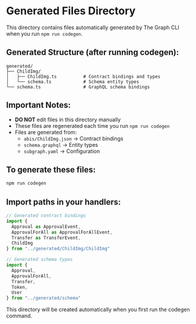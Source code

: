 # Generated Files Directory

This directory contains files automatically generated by The Graph CLI when you run `npm run codegen`.

## Generated Structure (after running codegen):

```
generated/
├── ChildImg/
│   ├── ChildImg.ts          # Contract bindings and types
│   └── schema.ts            # Schema entity types
└── schema.ts                # GraphQL schema bindings
```

## Important Notes:

- **DO NOT** edit files in this directory manually
- These files are regenerated each time you run `npm run codegen`
- Files are generated from:
  - `abis/ChildImg.json` → Contract bindings
  - `schema.graphql` → Entity types
  - `subgraph.yaml` → Configuration

## To generate these files:

```bash
npm run codegen
```

## Import paths in your handlers:

```typescript
// Generated contract bindings
import {
  Approval as ApprovalEvent,
  ApprovalForAll as ApprovalForAllEvent,
  Transfer as TransferEvent,
  ChildImg
} from "../generated/ChildImg/ChildImg"

// Generated schema types  
import {
  Approval,
  ApprovalForAll,
  Transfer,
  Token,
  User
} from "../generated/schema"
```

This directory will be created automatically when you first run the codegen command.
